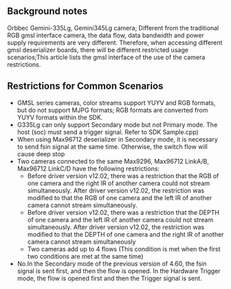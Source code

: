 ## Background notes
Orbbec Gemini-335Lg, Gemini345Lg camera; Different from the traditional RGB gmsl interface camera, the data flow, data
bandwidth and power supply requirements are very different. Therefore, when accessing different gmsl deserializer boards, there
will be different restricted usage scenarios;This article lists the gmsl interface of the use of the camera restrictions.
## Restrictions for Common Scenarios
  - GMSL series cameras, color streams support YUYV and RGB formats, but do not support MJPG formats; RGB formats are
converted from YUYV formats within the SDK.
- G335Lg can only support Secondary mode but not Primary mode. The host (soc) must send a trigger signal. Refer to SDK
Sample.cpp)
- When using Max96712 deserializer in Secondary mode, it is necessary to send fsin signal at the same time. Otherwise, the
switch flow will cause deep stop
- Two cameras connected to the same Max9296, Max96712 LinkA/B, Max96712 LinkC/D have the following restrictions:
    - Before driver version v12.02, there was a restriction that the RGB of one camera and the right IR of another camera could not stream simultaneously. After driver version v12.02, the restriction was modified to that the RGB of one camera and the left IR of another camera cannot stream simultaneously.
    - Before driver version v12.02, there was a restriction that the DEPTH of one camera and the left IR of another camera could not stream simultaneously. After driver version v12.02, the restriction was modified to that the DEPTH of one camera and the right IR of another camera cannot stream simultaneously
    - Two cameras add up to 4 flows (This condition is met when the first two conditions are met at the same time)
- No.In the Secondary mode of the previous version of 4.60, the fsin signal is sent first, and then the flow is opened. In the
Hardware Trigger mode, the flow is opened first and then the Trigger signal is sent.
